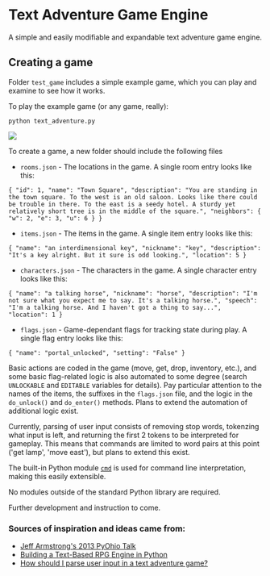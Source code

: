 # Text Adventure Game Engine

A simple and easily modifiable and expandable text adventure game engine.

## Creating a game

Folder `test_game` includes a simple example game, which you can play and examine to see how it works.

To play the example game (or any game, really):

`python text_adventure.py`

![](https://i.ibb.co/RY1yvVm/text-adventure-play.jpg)

To create a game, a new folder should include the following files

* `rooms.json` - The locations in the game. A single room entry looks like this:

`{
    "id": 1,
    "name": "Town Square",
    "description": "You are standing in the town square. To the west is an old saloon. Looks like there could be trouble in there. To the east is a seedy hotel. A sturdy yet relatively short tree is in the middle of the square.",
    "neighbors": {
        "w": 2,
        "e": 3,
        "u": 6
    }
}`

* `items.json` - The items in the game. A single item entry looks like this:

`{
    "name": "an interdimensional key",
    "nickname": "key",
    "description": "It's a key alright. But it sure is odd looking.",
    "location": 5
}`

* `characters.json` - The characters in the game. A single character entry looks like this:

`{
    "name": "a talking horse",
    "nickname": "horse",
    "description": "I'm not sure what you expect me to say. It's a talking horse.",
    "speech": "I'm a talking horse. And I haven't got a thing to say...",
    "location": 1
}`

* `flags.json` - Game-dependant flags for tracking state during play. A single flag entry looks like this:

`{
    "name": "portal_unlocked",
    "setting": "False"
}`

Basic actions are coded in the game (move, get, drop, inventory, etc.), and some basic flag-related logic is also automated to some degree (search `UNLOCKABLE` and `EDITABLE` variables for details). Pay particular attention to the names of the items, the suffixes in the `flags.json` file, and the logic in the `do_unlock()` and `do_enter()` methods. Plans to extend the automation of additional logic exist.

Currently, parsing of user input consists of removing stop words, tokenzing what input is left, and returning the first 2 tokens to be interpreted for gameplay. This means that commands are limited to word pairs at this point ('get lamp', 'move east'), but plans to extend this exist.

The built-in Python module [`cmd`](https://docs.python.org/3/library/cmd.html) is used for command line interpretation, making this easily extensible.

No modules outside of the standard Python library are required.

Further development and instruction to come.

### Sources of inspiration and ideas came from:

* [Jeff Armstrong's 2013 PyOhio Talk](https://github.com/ArmstrongJ/pyohio2013/blob/master/src/game.py)
* [Building a Text-Based RPG Engine in Python](https://levelup.gitconnected.com/building-a-text-based-rpg-engine-in-python-e571c94500b0)
* [How should I parse user input in a text adventure game?](https://gamedev.stackexchange.com/questions/27004/how-should-i-parse-user-input-in-a-text-adventure-game)
